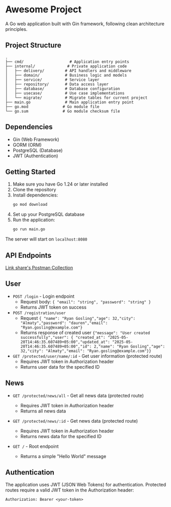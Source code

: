 # Awesome Project

A Go web application built with Gin framework, following clean architecture principles.

## Project Structure

```
.
├── cmd/                    # Application entry points
├── internal/              # Private application code
│   ├── delivery/         # API handlers and middleware
│   ├── domain/           # Business logic and models
│   ├── service/          # Service layer
│   ├── repository/       # Data access layer
│   ├── database/         # Database configuration
│   ├── usecase/          # Use case implementations
│   └── migrate/          # Migrate tables for current project
├── main.go               # Main application entry point
├── go.mod               # Go module file
└── go.sum               # Go module checksum file
```

## Dependencies

- Gin (Web Framework)
- GORM (ORM)
- PostgreSQL (Database)
- JWT (Authentication)

## Getting Started

1. Make sure you have Go 1.24 or later installed
2. Clone the repository
3. Install dependencies:
   ```bash
   go mod download
   ```
4. Set up your PostgreSQL database
5. Run the application:
   ```bash
   go run main.go
   ```

The server will start on `localhost:8080`

## API Endpoints
[Link share's Postman Collection](https://restless-flare-433229.postman.co/workspace/New-Team-Workspace~e0f4ed3a-5060-4895-bfb4-427ff650ec8b/collection/4175354-ae3c3b77-5c57-4cc1-9e53-ed22a5b8e7dc?action=share&creator=4175354)

## User
- `POST /login` - Login endpoint
  - Request body: `{ "email": "string", "password": "string" }`
  - Returns JWT token on success
- `POST /registration/user`
  - Request `{ "name": "Ryan Gosling","age": 32,"city": "Almaty","password": "dauren","email": "Ryan.gosling@example.com"}`
  - Returns response of created user `{"message": "User created successfully","user": { "created_at": "2025-05-20T14:46:35.607489+05:00","updated_at": "2025-05-20T14:46:35.607489+05:00","id": 2,"name": "Ryan Gosling","age": 32,"city": "Almaty","email": "Ryan.gosling@example.com"}}`
- `GET /protected/user/name/:id` - Get user information (protected route)
  - Requires JWT token in Authorization header
  - Returns user data for the specified ID

## News
- `GET /protected/news/all` - Get all news data (protected route)
  - Requires JWT token in Authorization header
  - Returns all news data
- `GET /protected/news/:id` - Get news data (protected route)
  - Requires JWT token in Authorization header
  - Returns news data for the specified ID

- `GET /` - Root endpoint
  - Returns a simple "Hello World" message

## Authentication

The application uses JWT (JSON Web Tokens) for authentication. Protected routes require a valid JWT token in the Authorization header:

```
Authorization: Bearer <your-token>
```
